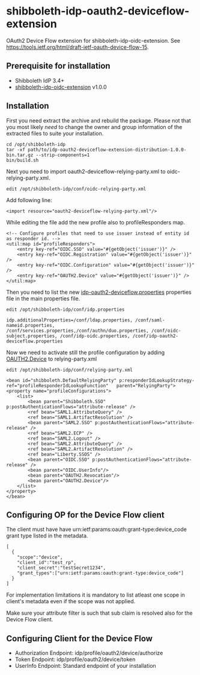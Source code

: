 # shibboleth-idp-oauth2-deviceflow-extension
OAuth2 Device Flow extension for shibboleth-idp-oidc-extension. See https://tools.ietf.org/html/draft-ietf-oauth-device-flow-15.

## Prerequisite for installation
- Shibboleth IdP 3.4+ 
- [shibboleth-idp-oidc-extension](https://github.com/CSCfi/shibboleth-idp-oidc-extension) v1.0.0

## Installation
First you need extract the archive and rebuild the package. Please not that you most likely *need* to change the owner and group information of the extracted files to suite your installation.

    cd /opt/shibboleth-idp
    tar -xf path/to/idp-oauth2-deviceflow-extension-distribution-1.0.0-bin.tar.gz --strip-components=1
    bin/build.sh

Next you need to import oauth2-deviceflow-relying-party.xml to oidc-relying-party.xml.

    edit /opt/shibboleth-idp/conf/oidc-relying-party.xml

Add following line:

    <import resource="oauth2-deviceflow-relying-party.xml"/>
    
While editing the file add the new profile also to profileResponders map.

    <!-- Configure profiles that need to use issuer instead of entity id as responder id. -->
    <util:map id="profileResponders">
        <entry key-ref="OIDC.SSO" value="#{getObject('issuer')}" />
        <entry key-ref="OIDC.Registration" value="#{getObject('issuer')}" />
        <entry key-ref="OIDC.Configuration" value="#{getObject('issuer')}" />
        <entry key-ref="OAUTH2.Device" value="#{getObject('issuer')}" />
    </util:map>

Then you need to list the new [idp-oauth2-deviceflow.properties](https://github.com/CSCfi/shibboleth-idp-oauth2-deviceflow-extension/blob/master/idp-oauth2-deviceflow-extension-distribution/src/main/resources/conf/idp-oauth2-deviceflow.properties) properties file in the main properties file.

    edit /opt/shibboleth-idp/conf/idp.properties

    idp.additionalProperties=/conf/ldap.properties, /conf/saml-nameid.properties, /conf/services.properties,/conf/authn/duo.properties, /conf/oidc-subject.properties, /conf/idp-oidc.properties, /conf/idp-oauth2-deviceflow.properties
    
Now we need to activate still the profile configuration by adding [OAUTH2.Device](https://github.com/CSCfi/shibboleth-idp-oauth2-deviceflow-extension/wiki/ProfileConfiguration) to relying-party.xml

    edit /opt/shibboleth-idp/conf/relying-party.xml
    
    <bean id="shibboleth.DefaultRelyingParty" p:responderIdLookupStrategy-ref="profileResponderIdLookupFunction"   parent="RelyingParty">
    <property name="profileConfigurations">
        <list>
            <bean parent="Shibboleth.SSO" p:postAuthenticationFlows="attribute-release" />
            <ref bean="SAML1.AttributeQuery" />
            <ref bean="SAML1.ArtifactResolution" />
            <bean parent="SAML2.SSO" p:postAuthenticationFlows="attribute-release" />
            <ref bean="SAML2.ECP" />
            <ref bean="SAML2.Logout" />
            <ref bean="SAML2.AttributeQuery" />
            <ref bean="SAML2.ArtifactResolution" />
            <ref bean="Liberty.SSOS" />
            <bean parent="OIDC.SSO" p:postAuthenticationFlows="attribute-release" />
            <bean parent="OIDC.UserInfo"/>
            <bean parent="OAUTH2.Revocation"/>
            <bean parent="OAUTH2.Device"/>
        </list>
    </property>
    </bean>

## Configuring OP for the Device Flow client
The client must have have urn:ietf:params:oauth:grant-type:device_code grant type listed in the metadata.

    [
      {
        "scope":"device",
        "client_id":"test_rp",
        "client_secret":"testSecret1234",
        "grant_types":["urn:ietf:params:oauth:grant-type:device_code"]
      }
    ]
 For implementation limitations it is mandatory to list atleast one scope in client's metadata even if the scope was not applied. 

Make sure your attribute filter is such that sub claim is resolved also for the Device Flow client. 

## Configuring Client for the Device Flow

* Authorization Endpoint: idp/profile/oauth2/device/authorize
* Token Endpoint: idp/profile/oauth2/device/token
* UserInfo Endpoint: Standard endpoint of your installation


    
